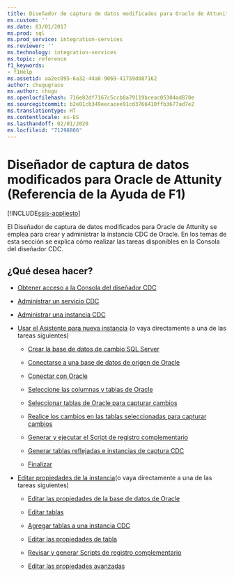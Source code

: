 ```yaml
---
title: Diseñador de captura de datos modificados para Oracle de Attunity (Referencia de la Ayuda de F1) | Microsoft Docs
ms.custom: ''
ms.date: 03/01/2017
ms.prod: sql
ms.prod_service: integration-services
ms.reviewer: ''
ms.technology: integration-services
ms.topic: reference
f1_keywords:
- f1Help
ms.assetid: aa2ec095-6a32-44a8-9069-41759d087162
author: chugugrace
ms.author: chugu
ms.openlocfilehash: 716e82df7167c5ccb8a79119bceac05304ad870e
ms.sourcegitcommit: b2e81cb349eecacee91cd3766410ffb3677ad7e2
ms.translationtype: HT
ms.contentlocale: es-ES
ms.lasthandoff: 02/01/2020
ms.locfileid: "71298866"
---
```

# <a name="change-data-capture-designer-for-oracle-by-attunity-f1-help-reference"></a>Diseñador de captura de datos modificados para Oracle de Attunity (Referencia de la Ayuda de F1)

[!INCLUDE[ssis-appliesto](../../includes/ssis-appliesto-ssvrpluslinux-asdb-asdw-xxx.md)]


  El Diseñador de captura de datos modificados para Oracle de Attunity se emplea para crear y administrar la instancia CDC de Oracle. En los temas de esta sección se explica cómo realizar las tareas disponibles en la Consola del diseñador CDC.  
  
## <a name="what-do-you-want-to-do"></a>¿Qué desea hacer?  
  
-   [Obtener acceso a la Consola del diseñador CDC](../../integration-services/change-data-capture/access-the-cdc-designer-console.md)  
  
-   [Administrar un servicio CDC](../../integration-services/change-data-capture/manage-a-cdc-service.md)  
  
-   [Administrar una instancia CDC](../../integration-services/change-data-capture/manage-a-cdc-instance.md)  
  
-   [Usar el Asistente para nueva instancia](../../integration-services/change-data-capture/use-the-new-instance-wizard.md) (o vaya directamente a una de las tareas siguientes)  
  
    -   [Crear la base de datos de cambio SQL Server ](../../integration-services/change-data-capture/create-the-sql-server-change-database.md)  
  
    -   [Conectarse a una base de datos de origen de Oracle ](../../integration-services/change-data-capture/connect-to-an-oracle-source-database.md)  
  
    -   [Conectar con Oracle](../../integration-services/change-data-capture/connect-to-oracle.md)  
  
    -   [Seleccione las columnas y tablas de Oracle ](../../integration-services/change-data-capture/select-oracle-tables-and-columns.md)  
  
    -   [Seleccionar tablas de Oracle para capturar cambios ](../../integration-services/change-data-capture/select-oracle-tables-for-capturing-changes.md)  
  
    -   [Realice los cambios en las tablas seleccionadas para capturar cambios ](../../integration-services/change-data-capture/make-changes-to-the-tables-selected-for-capturing-changes.md)  
  
    -   [Generar y ejecutar el Script de registro complementario ](../../integration-services/change-data-capture/generate-and-run-the-supplemental-logging-script.md)  
  
    -   [Generar tablas reflejadas e instancias de captura CDC ](../../integration-services/change-data-capture/generate-mirror-tables-and-cdc-capture-instances.md)  
  
    -   [Finalizar](../../integration-services/change-data-capture/finish.md)  
  
-   [Editar propiedades de la instancia](../../integration-services/change-data-capture/edit-instance-properties.md)(o vaya directamente a una de las tareas siguientes)  
  
    -   [Editar las propiedades de la base de datos de Oracle](../../integration-services/change-data-capture/edit-the-oracle-database-properties.md)  
  
    -   [Editar tablas](../../integration-services/change-data-capture/edit-tables.md)  
  
    -   [Agregar tablas a una instancia CDC](../../integration-services/change-data-capture/add-tables-to-a-cdc-instance.md)  
  
    -   [Editar las propiedades de tabla](../../integration-services/change-data-capture/edit-the-table-properties.md)  
  
    -   [Revisar y generar Scripts de registro complementario](../../integration-services/change-data-capture/review-and-generate-supplemental-logging-scripts.md)  
  
    -   [Editar las propiedades avanzadas](../../integration-services/change-data-capture/edit-the-advanced-properties.md)  
  
  
